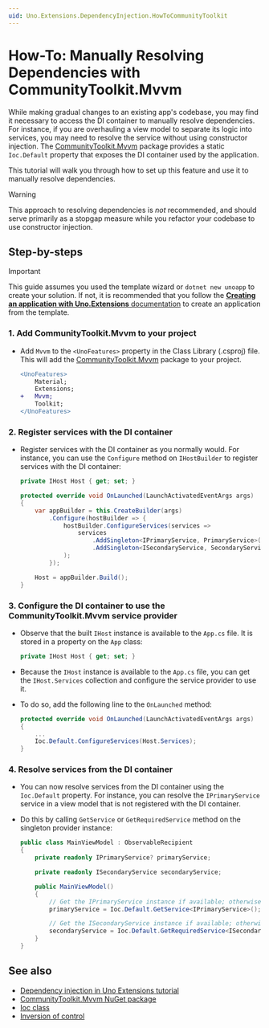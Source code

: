 ```yaml
---
uid: Uno.Extensions.DependencyInjection.HowToCommunityToolkit
---
```


# How-To: Manually Resolving Dependencies with CommunityToolkit.Mvvm

While making gradual changes to an existing app's codebase, you may find it necessary to access the DI container to manually resolve dependencies. For instance, if you are overhauling a view model to separate its logic into services, you may need to resolve the service without using constructor injection. The [CommunityToolkit.Mvvm](https://www.nuget.org/packages/CommunityToolkit.Mvvm) package provides a static `Ioc.Default` property that exposes the DI container used by the application.

This tutorial will walk you through how to set up this feature and use it to manually resolve dependencies.

> [!WARNING]
> This approach to resolving dependencies is _not_ recommended, and should serve primarily as a stopgap measure while you refactor your codebase to use constructor injection.

## Step-by-steps

> [!IMPORTANT]
> This guide assumes you used the template wizard or `dotnet new unoapp` to create your solution. If not, it is recommended that you follow the [**Creating an application with Uno.Extensions** documentation](xref:Uno.Extensions.HowToGettingStarted) to create an application from the template.

### 1. Add CommunityToolkit.Mvvm to your project

* Add `Mvvm` to the `<UnoFeatures>` property in the Class Library (.csproj) file. This will add the [CommunityToolkit.Mvvm](https://www.nuget.org/packages/CommunityToolkit.Mvvm) package to your project.

    ```diff
    <UnoFeatures>
        Material;
        Extensions;
    +   Mvvm;
        Toolkit;
    </UnoFeatures>
    ```

### 2. Register services with the DI container

* Register services with the DI container as you normally would. For instance, you can use the `Configure` method on `IHostBuilder` to register services with the DI container:

    ```csharp
    private IHost Host { get; set; }

    protected override void OnLaunched(LaunchActivatedEventArgs args)
    {
        var appBuilder = this.CreateBuilder(args)
            .Configure(hostBuilder => {
                hostBuilder.ConfigureServices(services =>
                    services
                        .AddSingleton<IPrimaryService, PrimaryService>()
                        .AddSingleton<ISecondaryService, SecondaryService>()
                );
            });

        Host = appBuilder.Build();
    }
    ```

### 3. Configure the DI container to use the CommunityToolkit.Mvvm service provider

* Observe that the built `IHost` instance is available to the `App.cs` file. It is stored in a property on the `App` class:

    ```csharp
    private IHost Host { get; set; }
    ```

* Because the `IHost` instance is available to the `App.cs` file, you can get the `IHost.Services` collection and configure the service provider to use it.

* To do so, add the following line to the `OnLaunched` method:

    ```csharp
    protected override void OnLaunched(LaunchActivatedEventArgs args)
    {
        ...
        Ioc.Default.ConfigureServices(Host.Services);
    }
    ```

### 4. Resolve services from the DI container

* You can now resolve services from the DI container using the `Ioc.Default` property. For instance, you can resolve the `IPrimaryService` service in a view model that is not registered with the DI container.

* Do this by calling `GetService` or `GetRequiredService` method on the singleton provider instance:

    ```csharp
    public class MainViewModel : ObservableRecipient
    {
        private readonly IPrimaryService? primaryService;

        private readonly ISecondaryService secondaryService;

        public MainViewModel()
        {
            // Get the IPrimaryService instance if available; otherwise returns null.
            primaryService = Ioc.Default.GetService<IPrimaryService>();

            // Get the ISecondaryService instance if available; otherwise throws an exception.
            secondaryService = Ioc.Default.GetRequiredService<ISecondaryService>();
        }
    }
    ```

## See also

* [Dependency injection in Uno Extensions tutorial](xref:Uno.Extensions.DependencyInjection.HowToDependencyInjection)
* [CommunityToolkit.Mvvm NuGet package](https://www.nuget.org/packages/CommunityToolkit.Mvvm)
* [Ioc class](https://learn.microsoft.com/dotnet/api/communitytoolkit.mvvm.dependencyinjection.ioc)
* [Inversion of control](https://learn.microsoft.com/dotnet/communitytoolkit/mvvm/ioc)
